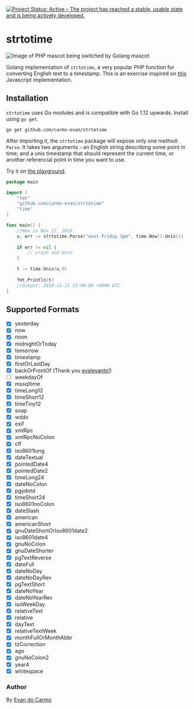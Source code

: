 [![Project Status: Active – The project has reached a stable, usable state and is being actively developed.](https://www.repostatus.org/badges/latest/active.svg)](https://www.repostatus.org/#active)

# strtotime

![Image of PHP mascot being switched by Golang mascot](https://i.imgur.com/8RhHjkD.jpg)

Golang implementation of `strtotime`, a very popular PHP function for converting English text to a timestamp. This is an exercise inspired on [this](https://github.com/kvz/locutus/blob/master/src/php/datetime/strtotime.js) Javascript implementation.

## Installation

`strtotime` uses Go modules and is compatible with Go 1.12 upwards. Install using `go get`.

```
go get github.com/carmo-evan/strtotime
```

After importing it, the `strtotime` package will expose only one method: `Parse`. It takes two arguments - an English string describing some point in time; and a unix timestamp that should represent the current time, or another referencial point in time you want to use. 

Try it on [the playground](https://play.golang.org/p/k3RqaQy7CB-).

```go
package main

import (
	"fmt"
	"github.com/carmo-evan/strtotime"
	"time"
)

func main() {
    //Now is Nov 17, 2019
    u, err := strtotime.Parse("next Friday 3pm", time.Now().Unix())
    
    if err != nil {
        // crash and burn
    }

    t := time.Unix(u,0)
    
    fmt.Println(t)
    //output: 2019-11-22 15:00:00 +0000 UTC
}
```

## Supported Formats

- [x] yesterday
- [x] now
- [x] noon
- [x] midnightOrToday
- [x] tomorrow
- [x] timestamp
- [x] firstOrLastDay
- [x] backOrFrontOf (Thank you [evalevanto!](https://github.com/evalevanto))
- [ ] weekdayOf
- [x] mssqltime
- [x] timeLong12
- [x] timeShort12
- [x] timeTiny12
- [x] soap
- [x] wddx
- [x] exif
- [x] xmlRpc
- [x] xmlRpcNoColon
- [x] clf
- [x] iso8601long
- [x] dateTextual
- [x] pointedDate4
- [x] pointedDate2
- [x] timeLong24
- [x] dateNoColon
- [x] pgydotd
- [x] timeShort24
- [x] iso8601noColon
- [x] dateSlash
- [x] american
- [x] americanShort
- [x] gnuDateShortOrIso8601date2
- [x] iso8601date4
- [x] gnuNoColon
- [x] gnuDateShorter
- [x] pgTextReverse
- [x] dateFull
- [x] dateNoDay
- [x] dateNoDayRev
- [x] pgTextShort
- [x] dateNoYear
- [x] dateNoYearRev
- [x] isoWeekDay
- [x] relativeText
- [x] relative
- [x] dayText
- [x] relativeTextWeek
- [x] monthFullOrMonthAbbr
- [x] tzCorrection
- [x] ago
- [x] gnuNoColon2
- [x] year4
- [x] whitespace

### Author

By [Evan do Carmo](https://github.com/carmo-evan)
